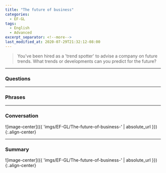 ```yaml
---
title: "The future of business"
categories:
  - EF-GL
tags:
  - English
  - Advanced
excerpt_separator: <!--more-->
last_modified_at: 2020-07-29T21:32:12-08:00
---
```

> You've been hired as a 'trend spotter' to advise a company on future trends. What trends or developments can you predict for the future?
<!--more-->

----------------------
### Questions


----------------------
### Phrases


----------------------
### Conversation

![image-center]({{ 'imgs/EF-GL/The-future-of-business-' | absolute_url }}){:.align-center}


----------------------
### Summary

![image-center]({{ 'imgs/EF-GL/The-future-of-business-' | absolute_url }}){:.align-center}


